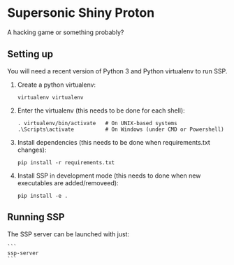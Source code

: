 # Supersonic Shiny Proton
A hacking game or something probably?

## Setting up
You will need a recent version of Python 3 and Python virtualenv to run SSP.


1. Create a python virtualenv:

    ```
    virtualenv virtualenv
    ```
2. Enter the virtualenv (this needs to be done for each shell):

    ```
    . virtualenv/bin/activate   # On UNIX-based systems
    .\Scripts\activate          # On Windows (under CMD or Powershell)
    ```
2. Install dependencies (this needs to be done when requirements.txt changes):

    ```
    pip install -r requirements.txt
    ```
3. Install SSP in development mode (this needs to done when new executables are added/removeed):

    ```
    pip install -e .
    ```
## Running SSP
The SSP server can be launched with just:

    ```
    ssp-server
    ```
    
